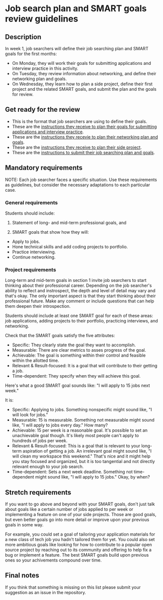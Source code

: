 # Job search plan and SMART goals review guidelines


## Description

In week 1, job searchers will define their job searching plan and SMART goals for the first months:
- On Monday, they will work their goals for submitting applications and interview practice in this activity. 
- On Tuesday, they review information about networking, and define their networking plan and goals. 
- On Wednesday, they learn how to plan a side project, define their first project and the related SMART goals, and submit the plan and the goals for review.

## Get ready for the review

- This is the format that job searchers are using to define their goals. 
- These are the [instructions they receive to plan their goals for submitting applications and interview practice](https://github.com/microverseinc/curriculum-professional-skills/blob/main/job-search/update-your-job-searching-plan-and-set-SMART-goals.md).
- These are the [instructions they recevie to plan their networking plan and goals](https://github.com/microverseinc/curriculum-professional-skills/blob/main/job-search/review-your-networking-plan-and-set-smart-goals.md).
- These are the [instructions they receive to plan their side project](https://github.com/microverseinc/curriculum-professional-skills/blob/main/job-search/job-searching-how-to-plan-a-good-side-project.md).
- These are the [instructions to submit their job searching plan and goals](https://github.com/microverseinc/curriculum-professional-skills/blob/main/job-search/submit-your-job-searching-plan-and-SMART-goals.md).


## Mandatory requirements

NOTE: Each job searcher faces a specific situation. Use these requirements as guidelines, but consider the necessary adaptations to each particular case.

### General requirements

Students should include:

1. Statement of long- and mid-term professional goals, and

2. SMART goals that show how they will:

- Apply to jobs.
- Hone technical skills and add coding projects to portfolio.
- Practice interviewing.
- Continue networking.

### Project requirements

Long-term and mid-term goals in section 1 invite job searchers to start thinking about their professional career. Depending on the job searcher's ability to reflect and instrospect, the depth and level of detail may vary and that's okay. The only important aspect is that they start thinking about their professional future. Make any comment or include questions that can help them deepen their introspection.

Students should include at least one SMART goal for each of these areas: job applications, adding projects to their portfolio, practicing interviews, and networking.

Check that the SMART goals satisfy the five attributes:

- Specific: They clearly state the goal they want to accomplish.
- Measurable: There are clear metrics to asses progress of the goal. 
- Achievable: The goal is something within their control and feasible within the allotted time.
- Relevant & Result-focused: It is a goal that will contribute to their getting a job.
- Time-dependent: They specify when they will achieve this goal.

Here's what a good SMART goal sounds like: "I will apply to 15 jobs next week."

It is:

- Specific: Applying to jobs. Something nonspecific might sound like, "I will look for jobs."
- Measurable: 15 is measurable. Something not measurable might sound like, "I will apply to jobs every day." How many?
- Achievable: 15 per week is a reasonable goal. It's possible to set an unachievable goal though. It's likely most people can't apply to hundreds of jobs per week.
- Relevant & Result-focused: This is a goal that is relevant to your long-term aspiration of getting a job. An irrelevant goal might sound like, "I will clean my workspace this weekend." That's nice and it might help you stay focused and organized, but it is too tangential and not directly relevant enough to your job search.
- Time-dependent: Sets a next week deadline. Something not time-dependent might sound like, "I will apply to 15 jobs." Okay, by when?

## Stretch requirements

If you want to go above and beyond with your SMART goals, don't just talk about goals like a certain number of jobs applied to per week or implementing a feature on one of your side projects. Those are good goals, but even better goals go into more detail or improve upon your previous goals in some way.

For example, you could set a goal of tailoring your application materials for a new class of tech job you hadn't tailored them for yet. You could also set more ambitious goals like looking for how to contribute to a popular open source project by reaching out to its community and offering to help fix a bug or implement a feature. The best SMART goals build upon previous ones so your achivements compound over time.

## Final notes

If you think that something is missing on this list please submit your suggestion as an issue in the repository.

